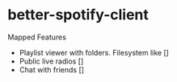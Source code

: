# better-spotify-client

Mapped Features
- Playlist viewer with folders. Filesystem like []
- Public live radios []
- Chat with friends []

